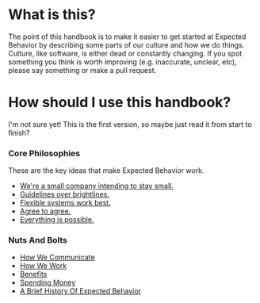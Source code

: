 # What is this?
The point of this handbook is to make it easier to get started at Expected Behavior by describing some parts of our culture and how we do things. Culture, like software, is either dead or constantly changing. If you spot something you think is worth improving (e.g. inaccurate, unclear, etc), please say something or make a pull request. 

# How should I use this handbook?
I'm not sure yet! This is the first version, so maybe just read it from start to finish?

### Core Philosophies
These are the key ideas that make Expected Behavior work.

- [We're a small company intending to stay small.](intentionally_small.md)
- [Guidelines over brightlines.](guidelines_over_brightlines.md)
- [Flexible systems work best.](flexibility.md)
- [Agree to agree.](agree_to_agree.md)
- [Everything is possible.](everything_is_possible.md)


### Nuts And Bolts
- [How We Communicate](communication.md)
- [How We Work](how_we_work.md)
- [Benefits](benefits.md)
- [Spending Money](spending_money.md)
- [A Brief History Of Expected Behavior](history.md)
